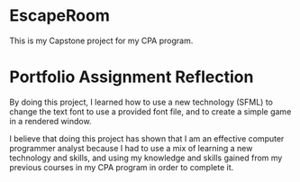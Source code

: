 # EscapeRoom

This is my Capstone project for my CPA program.

# Portfolio Assignment Reflection

By doing this project, I learned how to use a new technology (SFML) to change the text font to use a provided font file, and to create a simple game in a rendered window. 

I believe that doing this project has shown that I am an effective computer programmer analyst because I had to use a mix of learning a new technology and skills, and using my knowledge and skills gained from my previous courses in my CPA program in order to complete it.
